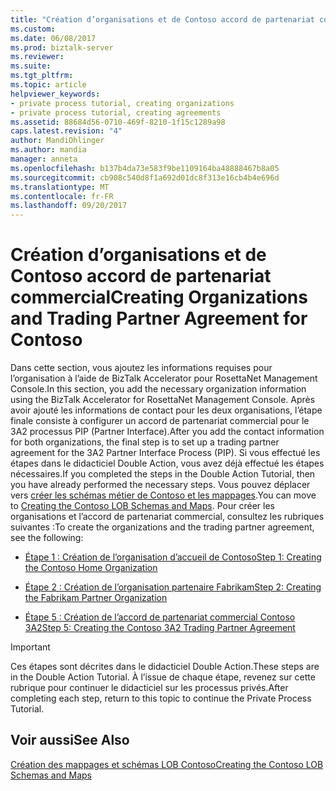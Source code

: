 ```yaml
---
title: "Création d’organisations et de Contoso accord de partenariat commercial | Documents Microsoft"
ms.custom: 
ms.date: 06/08/2017
ms.prod: biztalk-server
ms.reviewer: 
ms.suite: 
ms.tgt_pltfrm: 
ms.topic: article
helpviewer_keywords:
- private process tutorial, creating organizations
- private process tutorial, creating agreements
ms.assetid: 88684d56-0710-469f-8210-1f15c1289a98
caps.latest.revision: "4"
author: MandiOhlinger
ms.author: mandia
manager: anneta
ms.openlocfilehash: b137b4da73e583f9be1109164ba48888467b8a05
ms.sourcegitcommit: cb908c540d8f1a692d01dc8f313e16cb4b4e696d
ms.translationtype: MT
ms.contentlocale: fr-FR
ms.lasthandoff: 09/20/2017
---
```

# <a name="creating-organizations-and-trading-partner-agreement-for-contoso"></a><span data-ttu-id="57cff-102">Création d’organisations et de Contoso accord de partenariat commercial</span><span class="sxs-lookup"><span data-stu-id="57cff-102">Creating Organizations and Trading Partner Agreement for Contoso</span></span>
<span data-ttu-id="57cff-103">Dans cette section, vous ajoutez les informations requises pour l’organisation à l’aide de BizTalk Accelerator pour RosettaNet Management Console.</span><span class="sxs-lookup"><span data-stu-id="57cff-103">In this section, you add the necessary organization information using the BizTalk Accelerator for RosettaNet Management Console.</span></span> <span data-ttu-id="57cff-104">Après avoir ajouté les informations de contact pour les deux organisations, l’étape finale consiste à configurer un accord de partenariat commercial pour le 3A2 processus PIP (Partner Interface).</span><span class="sxs-lookup"><span data-stu-id="57cff-104">After you add the contact information for both organizations, the final step is to set up a trading partner agreement for the 3A2 Partner Interface Process (PIP).</span></span> <span data-ttu-id="57cff-105">Si vous effectué les étapes dans le didacticiel Double Action, vous avez déjà effectué les étapes nécessaires.</span><span class="sxs-lookup"><span data-stu-id="57cff-105">If you completed the steps in the Double Action Tutorial, then you have already performed the necessary steps.</span></span> <span data-ttu-id="57cff-106">Vous pouvez déplacer vers [créer les schémas métier de Contoso et les mappages](../../adapters-and-accelerators/accelerator-rosettanet/creating-the-contoso-lob-schemas-and-maps.md).</span><span class="sxs-lookup"><span data-stu-id="57cff-106">You can move to [Creating the Contoso LOB Schemas and Maps](../../adapters-and-accelerators/accelerator-rosettanet/creating-the-contoso-lob-schemas-and-maps.md).</span></span> <span data-ttu-id="57cff-107">Pour créer les organisations et l’accord de partenariat commercial, consultez les rubriques suivantes :</span><span class="sxs-lookup"><span data-stu-id="57cff-107">To create the organizations and the trading partner agreement, see the following:</span></span>  
  
-   [<span data-ttu-id="57cff-108">Étape 1 : Création de l’organisation d’accueil de Contoso</span><span class="sxs-lookup"><span data-stu-id="57cff-108">Step 1: Creating the Contoso Home Organization</span></span>](../../adapters-and-accelerators/accelerator-rosettanet/step-1-creating-the-contoso-home-organization.md)  
  
-   [<span data-ttu-id="57cff-109">Étape 2 : Création de l’organisation partenaire Fabrikam</span><span class="sxs-lookup"><span data-stu-id="57cff-109">Step 2: Creating the Fabrikam Partner Organization</span></span>](../../adapters-and-accelerators/accelerator-rosettanet/step-2-creating-the-fabrikam-partner-organization.md)  
  
-   [<span data-ttu-id="57cff-110">Étape 5 : Création de l’accord de partenariat commercial Contoso 3A2</span><span class="sxs-lookup"><span data-stu-id="57cff-110">Step 5: Creating the Contoso 3A2 Trading Partner Agreement</span></span>](../../adapters-and-accelerators/accelerator-rosettanet/step-5-creating-the-contoso-3a2-trading-partner-agreement.md)  
  
> [!IMPORTANT]
>  <span data-ttu-id="57cff-111">Ces étapes sont décrites dans le didacticiel Double Action.</span><span class="sxs-lookup"><span data-stu-id="57cff-111">These steps are in the Double Action Tutorial.</span></span> <span data-ttu-id="57cff-112">À l’issue de chaque étape, revenez sur cette rubrique pour continuer le didacticiel sur les processus privés.</span><span class="sxs-lookup"><span data-stu-id="57cff-112">After completing each step, return to this topic to continue the Private Process Tutorial.</span></span>  
  
## <a name="see-also"></a><span data-ttu-id="57cff-113">Voir aussi</span><span class="sxs-lookup"><span data-stu-id="57cff-113">See Also</span></span>  
 [<span data-ttu-id="57cff-114">Création des mappages et schémas LOB Contoso</span><span class="sxs-lookup"><span data-stu-id="57cff-114">Creating the Contoso LOB Schemas and Maps</span></span>](../../adapters-and-accelerators/accelerator-rosettanet/creating-the-contoso-lob-schemas-and-maps.md)